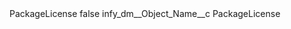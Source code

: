 <?xml version="1.0" encoding="UTF-8"?>
<CustomMetadata xmlns="http://soap.sforce.com/2006/04/metadata" xmlns:xsi="http://www.w3.org/2001/XMLSchema-instance" xmlns:xsd="http://www.w3.org/2001/XMLSchema">
    <label>PackageLicense</label>
    <protected>false</protected>
    <values>
        <field>infy_dm__Object_Name__c</field>
        <value xsi:type="xsd:string">PackageLicense</value>
    </values>
</CustomMetadata>
